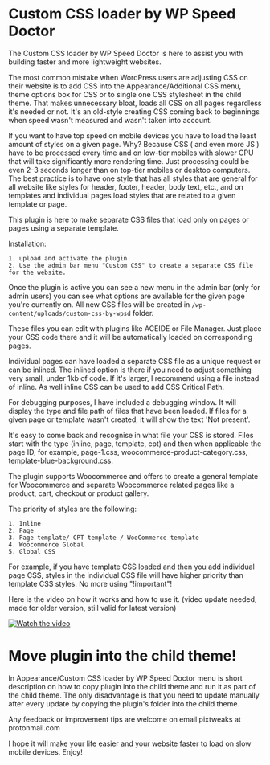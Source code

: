 # Custom CSS loader by WP Speed Doctor

The Custom CSS loader by WP Speed Doctor is here to assist you with building faster and more lightweight websites.

The most common mistake when WordPress users are adjusting CSS on their website is to add CSS into the Appearance/Additional CSS menu, theme options box for CSS or to single one CSS stylesheet in the child theme. That makes unnecessary bloat, loads all CSS on all pages regardless it's needed or not. It's an old-style creating CSS coming back to beginnings when speed wasn't measured and wasn't taken into account.

If you want to have top speed on mobile devices you have to load the least amount of styles on a given page. Why? Because CSS ( and even more JS ) have to be processed every time and on low-tier mobiles with slower CPU that will take significantly more rendering time. Just processing could be even 2-3 seconds longer than on top-tier mobiles or desktop computers. The best practice is to have one style that has all styles that are general for all website like styles for header, footer, header, body text, etc., and on templates and individual pages load styles that are related to a given template or page.

This plugin is here to make separate CSS files that load only on pages or pages using a separate template.

Installation:
```
1. upload and activate the plugin
2. Use the admin bar menu "Custom CSS" to create a separate CSS file for the website.
```
Once the plugin is active you can see a new menu in the admin bar (only for admin users) you can see what options are available for the given page you're currently on. All new CSS files will be created in ```/wp-content/uploads/custom-css-by-wpsd``` folder.

These files you can edit with plugins like ACEIDE or File Manager. Just place your CSS code there and it will be automatically loaded on corresponding pages.

Individual pages can have loaded a separate CSS file as a unique request or can be inlined. The inlined option is there if you need to adjust something very small, under 1kb of code. If it's larger, I recommend using a file instead of inline. As well inline CSS can be used to add CSS Critical Path.

For debugging purposes, I have included a debugging window. It will display the type and file path of files that have been loaded. If files for a given page or template wasn't created, it will show the text 'Not present'.

It's easy to come back and recognise in what file your CSS is stored. Files start with the type (inline, page, template, cpt) and then when applicable the page ID, for example, page-1.css, woocommerce-product-category.css, template-blue-background.css.  

The plugin supports Woocommerce and offers to create a general template for Woocommerce and separate Woocommerce related pages like a product, cart, checkout or product gallery.

The priority of styles are the following:
```
1. Inline
2. Page
3. Page template/ CPT template / WooCommerce template
4. Woocommerce Global
5. Global CSS
```
For example, if you have template CSS loaded and then you add individual page CSS, styles in the individual CSS file will have higher priority than template CSS styles. No more using "!important"!

Here is the video on how it works and how to use it. (video update needed, made for older version, still valid for latest version)

[![Watch the video](https://i.ytimg.com/vi_webp/1gxJ1xweiXc/maxresdefault.webp)](https://www.youtube.com/watch?v=1gxJ1xweiXc)


# Move plugin into the child theme!
In Appearance/Custom CSS loader by WP Speed Doctor menu is short description on how to copy plugin into the child theme and run it as part of the child theme. The only disadvantage is that you need to update manually after every update by copying the plugin's folder into the child theme.

Any feedback or improvement tips are welcome on email pixtweaks at protonmail.com

I hope it will make your life easier and your website faster to load on slow mobile devices. Enjoy!

